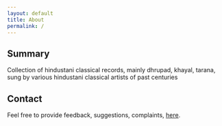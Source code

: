 ```yaml
---
layout: default
title: About
permalink: /
---
```


## Summary
Collection of hindustani classical records, mainly dhrupad, khayal, tarana, sung by various hindustani classical artists of past centuries 


## Contact
Feel free to provide feedback, suggestions, complaints, [here](https://github.com/amandeep511997/hindustani-classical-collection/issues).
